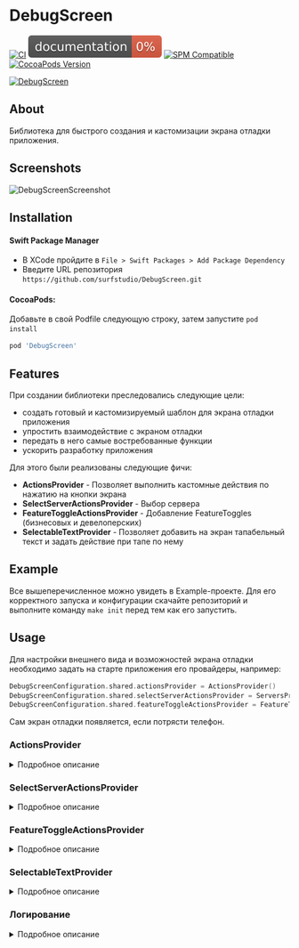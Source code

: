 # DebugScreen

[![CI](https://github.com/surfstudio/debug-screen-ios/actions/workflows/main.yml/badge.svg)](https://github.com/surfstudio/debug-screen-ios/actions/workflows/main.yml)
[![Documentation](https://github.com/surfstudio/debug-screen-ios/blob/master/docs/badge.svg)](https://surfstudio.github.io/debug-screen-ios/)
[![SPM Compatible](https://img.shields.io/badge/SPM-compatible-blue.svg)](https://github.com/apple/swift-package-manager)
[![CocoaPods Version](https://img.shields.io/cocoapods/v/DebugScreen.svg?style=flat)](https://cocoapods.org)

[![DebugScreen](https://i.ibb.co/PtrBh4f/Group-48095986.png)](https://github.com/surfstudio/debug-screen-ios)

## About

Библиотека для быстрого создания и кастомизации экрана отладки приложения.

## Screenshots

![DebugScreenScreenshot](https://i.ibb.co/4NDCqQK/Group-48095985.png)

## Installation

#### Swift Package Manager

- В XCode пройдите в `File > Swift Packages > Add Package Dependency`
- Введите URL репозитория `https://github.com/surfstudio/DebugScreen.git`

#### CocoaPods:

Добавьте в свой Podfile следующую строку, затем запустите `pod install`

```ruby
pod 'DebugScreen'
```

## Features

При создании библиотеки преследовались следующие цели: 

- создать готовый и кастомизируемый шаблон для экрана отладки приложения
- упростить взаимодействие с экраном отладки
- передать в него самые востребованные функции
- ускорить разработку приложения 

Для этого были реализованы следующие фичи:

- **ActionsProvider** - Позволяет выполнить кастомные действия по нажатию на кнопки экрана
- **SelectServerActionsProvider** - Выбор сервера
- **FeatureToggleActionsProvider** - Добавление FeatureToggles (бизнесовых и девелоперских)
- **SelectableTextProvider** - Позволяет добавить на экран тапабельный текст и задать действие при тапе по нему

## Example

Все вышеперечисленное можно увидеть в Example-проекте. Для его корректного запуска и конфигурации скачайте репозиторий и выполните команду `make init` перед тем как его запустить.

## Usage

Для настройки внешнего вида и возможностей экрана отладки необходимо задать на старте приложения его провайдеры, например:
```swift
DebugScreenConfiguration.shared.actionsProvider = ActionsProvider()
DebugScreenConfiguration.shared.selectServerActionsProvider = ServersProvider()
DebugScreenConfiguration.shared.featureToggleActionsProvider = FeatureToggleProvider()
```

Сам экран отладки появляется, если потрясти телефон.

### ActionsProvider

<details>
<summary>Подробное описание</summary>
    
Позволяет выполнить какие-либо действия. Для использования необходимо
- создать свой класс, реализующий протокол ActionsProvider
- определить его единственный метод `func actions() -> [ActionsProviderModel]`
- каждый ActionsProviderModel под капотом держит массив ActionModel

ActionModel определяет заголовок, который будет показан на экране, а также блок кода, который будет вызван при выборе данного action. Пример:

```swift
ActionModel(title: "Clear score", block: {
    RatingService.clearScore()
    RatingService.didRate = false
})
```
</details>

### SelectServerActionsProvider

<details>
<summary>Подробное описание</summary>
    
Для использования необходимо
- создать свой класс, реализующий протокол SelectServerActionsProvider
- определить метод `func servers() -> [SelectServerAction]`, возвращающий список доступных к выбору серверов
- определить метод `func didSelectServer(_ server: SelectServerAction)`, который будет вызван при выборе того или иного сервера

Пример использования:

```swift
final class ServersProvider: SelectServerActionsProvider {

    private var serverActions = [
        SelectServerAction(
            url: URL(string: "https://surf.ru/address/prod"),
            title: "Production",
            isActive: false
        ),
        SelectServerAction(
            url: URL(string: "https://surf.ru/address/test"),
            title: "Test server",
            isActive: true
        ),
        SelectServerAction(
            url: URL(string: "https://surf.ru/address/stage"),
            title: "Stage server (with long long long description)",
            isActive: false
        )
    ]

    func servers() -> [SelectServerAction] {
        return serverActions
    }

    func didSelectServer(_ server: SelectServerAction) {
        serverActions = serverActions.map {
            .init(url: $0.url, title: $0.title, isActive: $0.url == server.url)
        }
        // do something usefull
    }

}
```
</details>

### FeatureToggleActionsProvider

<details>
<summary>Подробное описание</summary>
    
Для использования необходимо
- создать свой класс, реализующий протокол FeatureToggleActionsProvider
- определить метод `func actions() -> [FeatureToggleModel]`, возвращающий список доступных к изменению настроек
- для каждой настройки определить closure, который будет вызываться при переключении свитчера

#### Полезная практика

Есть бизнесовые и девелоперские FeatureToggles:
- Бизнесовые - те FeatureToggles, на которые делается проверка в коде для разрешения какой-либо реализации.
- Девелоперские - те FeatureToggles, изменения которых обрабатываются глобально во всём коде. Например, отключение анимации. Эти FeatureToggle не проверяются в коде.

Поэтому рекомендуется иметь под рукой список всех FeatureToggles, но при этом хранить значения бизнесовых FeatureToggles отдельно, например:

```swift
/// All feature toggles
enum FeatureToggleKey: String {
    case feature1
    case feature2
    case feature3
    case business1 = "PushNotifications"
}

/// Business FeatureToggles, only true/false, without handling
enum BusinessFeatureToggle {
    static var isPushNotificationsAvailable = false
}
```

В таком случае реализация метода `func actions() -> [FeatureToggleModel]` провайдера может выглядеть следующим образом:
```swift
func actions() -> [FeatureToggleModel] {
    let featureActions = [
        FeatureToggleModel(text: FeatureToggleKey.feature1.rawValue, value: true) { [weak self] newValue in
            self?.doAction1(with: newValue)
        },
        FeatureToggleModel(text: FeatureToggleKey.feature2.rawValue, value: false) { [weak self] newValue in
            self?.doAction2(with: newValue)
        },
        FeatureToggleModel(
            text: FeatureToggleKey.business1.rawValue,
            value: BusinessFeatureToggle.isPushNotificationsAvailable
        ) { [weak self] newValue in
            BusinessFeatureToggle.isPushNotificationsAvailable = newValue
        }
    ]

    return featureActions
}
```

Для девелоперских FeatureToggle в closure вызываются обработчики действий, а для бизнесовых - изменяется значение переменной.

</details>

### SelectableTextProvider

<details>
<summary>Подробное описание</summary>

Для использования необходимо
- создать свой класс, реализующий протокол SelectableTextProvider
- определить метод `func texts() -> [SelectableTextModel]`, возвращающий список тапабельных элементов
- определить метод `func didSelectText(_ text: SelectableTextModel)`, который будет вызван при выборе того или иного элемента

Пример использования:

```swift
final class TextsProvider: SelectableTextProvider {

    private var selectedText: [SelectableTextModel] = [
        .init(title: "SSH key", value: SSHKeyService().key),
        .init(title: "Token", value: TokenService().token)
    ]

    func texts() -> [SelectableTextModel] {
        return selectedText
    }

    func didSelectText(_ model: SelectableTextModel) {
        // copy model.value in buffer
    }

}
```
</details>

### Логирование

<details>
<summary>Подробное описание</summary>
    
Сервис позволяет дублировать в файл информационные сообщения и сообщения об ошибках, которые выводятся в консоль Xcode.  
Для включения логгера необходимо вызывать следующую функцию:
```swift
DebugScreenConfiguration.shared.logCatcherService.start()
```

Для получения списка логов в строковом виде можно воспользоваться функцией `logs()`:
```swift
let logs = DebugScreenConfiguration.shared.logCatcherService.logs()
```

Для того, чтобы очистить файл с логами, можно вызвать функцию `clearLogFile`:
```swift
DebugScreenConfiguration.shared.logCatcherService.clearLogFile { [weak self] isSuccess in
    let text = isSuccess ?
        L10n.MainPresenter.Logger.ClearLogs.success :
        L10n.MainPresenter.Logger.ClearLogs.error
    self?.onAlertShow?(text)
}
```


Единственный параметр этой функции - closure `onClearComplete: ((Bool) -> Void)?` будет вызван после завершения очистки и вернет true / false в зависимости от успешности операции. По умолчанию значение этого параметра - nil.

Также управлять логгером можно непосредственно на самом Debug экране:
- включение / отключение записи в файл информационных сообщений (print statements etc.)
- включение / отключение записи в файл сообщений об ошибках
- просмотр файла логов с возможностью им поделиться
- очистка файла

## Changelog

Список всех изменений можно посмотреть в этом [файле](./Changelog.md).

## License

[MIT License](./LICENSE)
